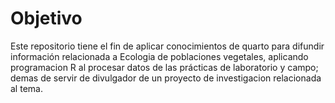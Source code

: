 # Objetivo
Este repositorio tiene el fin de aplicar conocimientos de quarto para difundir información relacionada a Ecologia de poblaciones vegetales, aplicando programacion R al procesar datos de las prácticas de laboratorio y campo; demas de servir de divulgador de un proyecto de investigacion relacionada al tema.
